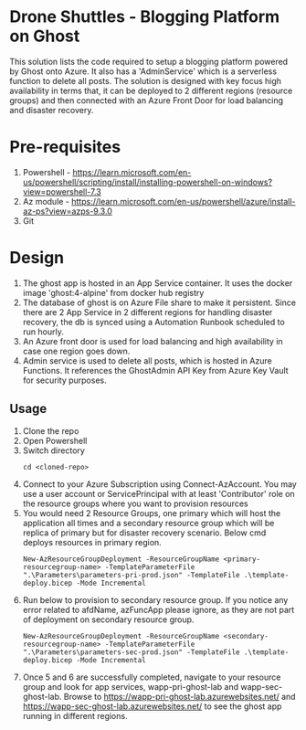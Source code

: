 

# Drone Shuttles - Blogging Platform on Ghost

This solution lists the code required to setup a blogging platform powered by Ghost onto Azure. It also has a 'AdminService' which is a serverless function to delete all posts.
The solution is designed with key focus high availability in terms that, it can be deployed to 2 different regions (resource groups) and then connected with an Azure Front Door for load balancing and disaster recovery.


# Pre-requisites

1. Powershell - https://learn.microsoft.com/en-us/powershell/scripting/install/installing-powershell-on-windows?view=powershell-7.3
2. Az module - https://learn.microsoft.com/en-us/powershell/azure/install-az-ps?view=azps-9.3.0
3. Git


# Design
1. The ghost app is hosted in an App Service container. It uses the docker image 'ghost:4-alpine' from docker hub registry
2. The database of ghost is on Azure File share to make it persistent. Since there are 2 App Service in 2 different regions for handling disaster recovery, the db is synced using a Automation Runbook scheduled to run hourly.
3. An Azure front door is used for load balancing and high availability in case one region goes down.
4. Admin service is used to delete all posts, which is hosted in Azure Functions. It references the GhostAdmin API Key from Azure Key Vault for security purposes.

## Usage

1. Clone the repo
2. Open Powershell
3. Switch directory 
	```
	cd <cloned-repo>
	```
4. Connect to your Azure Subscription using Connect-AzAccount. You may use a user account or ServicePrincipal with at least 'Contributor' role on the resource groups where you want to provision resources
5. You would need 2 Resource Groups, one primary which will host the application all times and a secondary resource group which will be replica of primary but for disaster recovery scenario. Below cmd deploys resources in primary region.
	```
	New-AzResourceGroupDeployment -ResourceGroupName <primary-resourcegroup-name> -TemplateParameterFile ".\Parameters\parameters-pri-prod.json" -TemplateFile .\template-deploy.bicep -Mode Incremental
	```
6. Run below to provision to secondary resource group. If you notice any error related to afdName, azFuncApp please ignore, as they are not part of deployment on secondary resource group.
	```
	New-AzResourceGroupDeployment -ResourceGroupName <secondary-resourcegroup-name> -TemplateParameterFile ".\Parameters\parameters-sec-prod.json" -TemplateFile .\template-deploy.bicep -Mode Incremental
	```
7. Once 5 and 6 are successfully completed, navigate to your resource group and look for app services, wapp-pri-ghost-lab and wapp-sec-ghost-lab. Browse to https://wapp-pri-ghost-lab.azurewebsites.net/ and https://wapp-sec-ghost-lab.azurewebsites.net/ to see the ghost app running in different regions.








